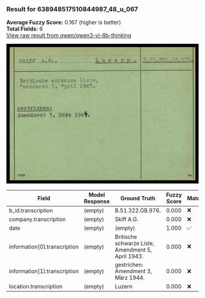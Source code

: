 ### Result for 638948517510844987_48_u_067
**Average Fuzzy Score:** 0.167 (higher is better)<br>
**Total Fields:** 6<br>
[View raw result from qwen/qwen3-vl-8b-thinking](https://github.com/RISE-UNIBAS/humanities_data_benchmark/blob/main/results/2025-10-24/T0332/request_T0332_638948517510844987_48_u_067.json)

<img src="https://github.com/RISE-UNIBAS/humanities_data_benchmark/blob/main/benchmarks/blacklist/images/638948517510844987_48_u_067.jpg?raw=true" alt="638948517510844987_48_u_067" width="600px">

| Field | Model Response | Ground Truth | Fuzzy Score | Match |
|-------|----------------|--------------|-------------|-------|
| b_id.transcription | (empty) | B.51.322.GB.976. | 0.000 | ❌ |
| company.transcription | (empty) | Skiff A.G. | 0.000 | ❌ |
| date | (empty) | (empty) | 1.000 | ✅ |
| information[0].transcription | (empty) | Britische schwarze Liste,<br>Amendment 5, April 1943. | 0.000 | ❌ |
| information[1].transcription | (empty) | gestrichen:<br>Amendment 3, März 1944. | 0.000 | ❌ |
| location.transcription | (empty) | Luzern | 0.000 | ❌ |
